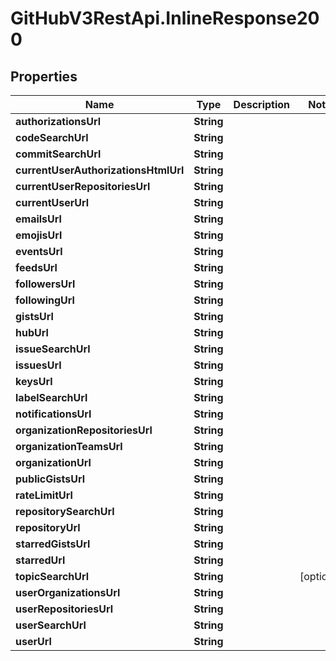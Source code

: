 # GitHubV3RestApi.InlineResponse200

## Properties

Name | Type | Description | Notes
------------ | ------------- | ------------- | -------------
**authorizationsUrl** | **String** |  | 
**codeSearchUrl** | **String** |  | 
**commitSearchUrl** | **String** |  | 
**currentUserAuthorizationsHtmlUrl** | **String** |  | 
**currentUserRepositoriesUrl** | **String** |  | 
**currentUserUrl** | **String** |  | 
**emailsUrl** | **String** |  | 
**emojisUrl** | **String** |  | 
**eventsUrl** | **String** |  | 
**feedsUrl** | **String** |  | 
**followersUrl** | **String** |  | 
**followingUrl** | **String** |  | 
**gistsUrl** | **String** |  | 
**hubUrl** | **String** |  | 
**issueSearchUrl** | **String** |  | 
**issuesUrl** | **String** |  | 
**keysUrl** | **String** |  | 
**labelSearchUrl** | **String** |  | 
**notificationsUrl** | **String** |  | 
**organizationRepositoriesUrl** | **String** |  | 
**organizationTeamsUrl** | **String** |  | 
**organizationUrl** | **String** |  | 
**publicGistsUrl** | **String** |  | 
**rateLimitUrl** | **String** |  | 
**repositorySearchUrl** | **String** |  | 
**repositoryUrl** | **String** |  | 
**starredGistsUrl** | **String** |  | 
**starredUrl** | **String** |  | 
**topicSearchUrl** | **String** |  | [optional] 
**userOrganizationsUrl** | **String** |  | 
**userRepositoriesUrl** | **String** |  | 
**userSearchUrl** | **String** |  | 
**userUrl** | **String** |  | 


